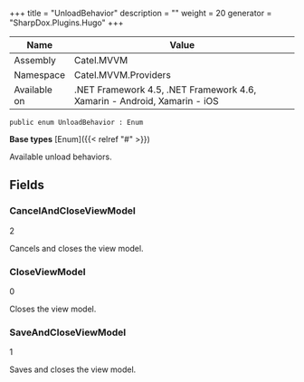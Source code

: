 

+++
title = "UnloadBehavior" 
description = ""
weight = 20
generator = "SharpDox.Plugins.Hugo"
+++

Name|Value
---|---
Assembly|Catel.MVVM
Namespace|Catel.MVVM.Providers
Available on|.NET Framework 4.5, .NET Framework 4.6, Xamarin - Android, Xamarin - iOS

```
public enum UnloadBehavior : Enum
```

**Base types**
[Enum]({{< relref "#" >}})

Available unload behaviors.

## Fields

### CancelAndCloseViewModel

2

Cancels and closes the view model.

### CloseViewModel

0

Closes the view model.

### SaveAndCloseViewModel

1

Saves and closes the view model.

